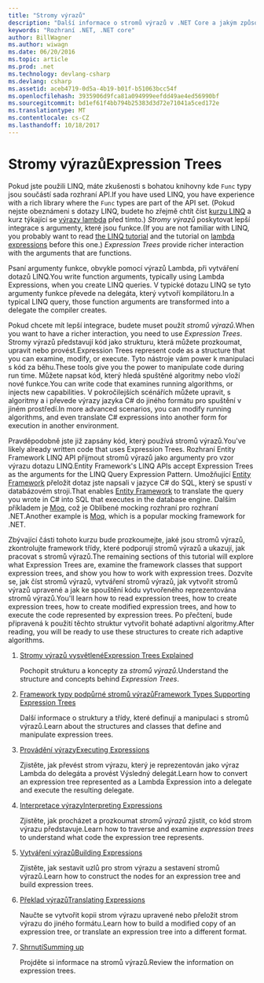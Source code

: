 ```yaml
---
title: "Stromy výrazů"
description: "Další informace o stromů výrazů v .NET Core a jakým způsobem je použít k reprezentování kód jako struktury, které můžete prozkoumat, upravit a spustit."
keywords: "Rozhraní .NET, .NET core"
author: BillWagner
ms.author: wiwagn
ms.date: 06/20/2016
ms.topic: article
ms.prod: .net
ms.technology: devlang-csharp
ms.devlang: csharp
ms.assetid: aceb4719-0d5a-4b19-b01f-b51063bcc54f
ms.openlocfilehash: 3935906d9fca81a094999eefdd49ae4ed56990bf
ms.sourcegitcommit: bd1ef61f4bb794b25383d3d72e71041a5ced172e
ms.translationtype: MT
ms.contentlocale: cs-CZ
ms.lasthandoff: 10/18/2017
---
```

# <a name="expression-trees"></a><span data-ttu-id="3e50c-104">Stromy výrazů</span><span class="sxs-lookup"><span data-stu-id="3e50c-104">Expression Trees</span></span>

<span data-ttu-id="3e50c-105">Pokud jste použili LINQ, máte zkušenosti s bohatou knihovny kde `Func` typy jsou součástí sada rozhraní API.</span><span class="sxs-lookup"><span data-stu-id="3e50c-105">If you have used LINQ, you have experience with a rich library where the `Func` types are part of the API set.</span></span> <span data-ttu-id="3e50c-106">(Pokud nejste obeznámeni s dotazy LINQ, budete ho zřejmě chtít číst [kurzu LINQ](linq/index.md) a kurz týkající se [výrazy lambda](lambda-expressions.md) před tímto.) *Stromy výrazů* poskytovat lepší integrace s argumenty, které jsou funkce.</span><span class="sxs-lookup"><span data-stu-id="3e50c-106">(If you are not familiar with LINQ, you probably want to read [the LINQ tutorial](linq/index.md) and the tutorial on [lambda expressions](lambda-expressions.md) before this one.) *Expression Trees* provide richer interaction with the arguments that are functions.</span></span>

<span data-ttu-id="3e50c-107">Psaní argumenty funkce, obvykle pomocí výrazů Lambda, při vytváření dotazů LINQ.</span><span class="sxs-lookup"><span data-stu-id="3e50c-107">You write function arguments, typically using Lambda Expressions, when you create LINQ queries.</span></span> <span data-ttu-id="3e50c-108">V typické dotazu LINQ se tyto argumenty funkce převede na delegáta, který vytvoří kompilátoru.</span><span class="sxs-lookup"><span data-stu-id="3e50c-108">In a typical LINQ query, those function arguments are transformed into a delegate the compiler creates.</span></span> 

<span data-ttu-id="3e50c-109">Pokud chcete mít lepší integrace, budete muset použít *stromů výrazů*.</span><span class="sxs-lookup"><span data-stu-id="3e50c-109">When you want to have a richer interaction, you need to use *Expression Trees*.</span></span>
<span data-ttu-id="3e50c-110">Stromy výrazů představují kód jako strukturu, která můžete prozkoumat, upravit nebo provést.</span><span class="sxs-lookup"><span data-stu-id="3e50c-110">Expression Trees represent code as a structure that you can examine, modify, or execute.</span></span> <span data-ttu-id="3e50c-111">Tyto nástroje vám power k manipulaci s kód za běhu.</span><span class="sxs-lookup"><span data-stu-id="3e50c-111">These tools give you the power to manipulate code during run time.</span></span> <span data-ttu-id="3e50c-112">Můžete napsat kód, který hledá spuštěné algoritmy nebo vloží nové funkce.</span><span class="sxs-lookup"><span data-stu-id="3e50c-112">You can write code that examines running algorithms, or injects new capabilities.</span></span> <span data-ttu-id="3e50c-113">V pokročilejších scénářích můžete upravit, s algoritmy a i převede výrazy jazyka C# do jiného formátu pro spuštění v jiném prostředí.</span><span class="sxs-lookup"><span data-stu-id="3e50c-113">In more advanced scenarios, you can modify running algorithms, and even translate C# expressions into another form for execution in another environment.</span></span>

<span data-ttu-id="3e50c-114">Pravděpodobně jste již zapsány kód, který používá stromů výrazů.</span><span class="sxs-lookup"><span data-stu-id="3e50c-114">You've likely already written code that uses Expression Trees.</span></span> <span data-ttu-id="3e50c-115">Rozhraní Entity Framework LINQ API přijmout stromů výrazů jako argumenty pro vzor výrazu dotazu LINQ.</span><span class="sxs-lookup"><span data-stu-id="3e50c-115">Entity Framework's LINQ APIs accept Expression Trees as the arguments for the LINQ Query Expression Pattern.</span></span>
<span data-ttu-id="3e50c-116">Umožňující [Entity Framework](http://docs.efproject.net/en/latest/) přeložit dotaz jste napsali v jazyce C# do SQL, který se spustí v databázovém stroji.</span><span class="sxs-lookup"><span data-stu-id="3e50c-116">That enables [Entity Framework](http://docs.efproject.net/en/latest/) to translate the query you wrote in C# into SQL that executes in the database engine.</span></span> <span data-ttu-id="3e50c-117">Dalším příkladem je [Moq](https://github.com/Moq/moq), což je Oblíbené mocking rozhraní pro rozhraní .NET.</span><span class="sxs-lookup"><span data-stu-id="3e50c-117">Another example is [Moq](https://github.com/Moq/moq), which is a popular mocking framework for .NET.</span></span>

<span data-ttu-id="3e50c-118">Zbývající části tohoto kurzu bude prozkoumejte, jaké jsou stromů výrazů, zkontrolujte framework třídy, které podporují stromů výrazů a ukazují, jak pracovat s stromů výrazů.</span><span class="sxs-lookup"><span data-stu-id="3e50c-118">The remaining sections of this tutorial will explore what Expression Trees are, examine the framework classes that support expression trees, and show you how to work with expression trees.</span></span> <span data-ttu-id="3e50c-119">Dozvíte se, jak číst stromů výrazů, vytváření stromů výrazů, jak vytvořit stromů výrazů upravené a jak ke spouštění kódu vytvořeného reprezentována stromů výrazů.</span><span class="sxs-lookup"><span data-stu-id="3e50c-119">You'll learn how to read expression trees, how to create expression trees, how to create modified expression trees, and how to execute the code represented by expression trees.</span></span> <span data-ttu-id="3e50c-120">Po přečtení, bude připravená k použití těchto struktur vytvořit bohaté adaptivní algoritmy.</span><span class="sxs-lookup"><span data-stu-id="3e50c-120">After reading, you will be ready to use these structures to create rich adaptive algorithms.</span></span>

1. [<span data-ttu-id="3e50c-121">Stromy výrazů vysvětlené</span><span class="sxs-lookup"><span data-stu-id="3e50c-121">Expression Trees Explained</span></span>](expression-trees-explained.md)

    <span data-ttu-id="3e50c-122">Pochopit strukturu a koncepty za *stromů výrazů*.</span><span class="sxs-lookup"><span data-stu-id="3e50c-122">Understand the structure and concepts behind *Expression Trees*.</span></span>
    
2. [<span data-ttu-id="3e50c-123">Framework typy podpůrné stromů výrazů</span><span class="sxs-lookup"><span data-stu-id="3e50c-123">Framework Types Supporting Expression Trees</span></span>](expression-classes.md)
    
    <span data-ttu-id="3e50c-124">Další informace o struktury a třídy, které definují a manipulaci s stromů výrazů.</span><span class="sxs-lookup"><span data-stu-id="3e50c-124">Learn about the structures and classes that define and manipulate expression trees.</span></span>
    
3. [<span data-ttu-id="3e50c-125">Provádění výrazy</span><span class="sxs-lookup"><span data-stu-id="3e50c-125">Executing Expressions</span></span>](expression-trees-execution.md)

    <span data-ttu-id="3e50c-126">Zjistěte, jak převést strom výrazu, který je reprezentován jako výraz Lambda do delegáta a provést Výsledný delegát.</span><span class="sxs-lookup"><span data-stu-id="3e50c-126">Learn how to convert an expression tree represented as a Lambda Expression into a delegate and execute the resulting delegate.</span></span>

4. [<span data-ttu-id="3e50c-127">Interpretace výrazy</span><span class="sxs-lookup"><span data-stu-id="3e50c-127">Interpreting Expressions</span></span>](expression-trees-interpreting.md)

    <span data-ttu-id="3e50c-128">Zjistěte, jak procházet a prozkoumat *stromů výrazů* zjistit, co kód strom výrazu představuje.</span><span class="sxs-lookup"><span data-stu-id="3e50c-128">Learn how to traverse and examine *expression trees* to understand what code the expression tree represents.</span></span>

5. [<span data-ttu-id="3e50c-129">Vytváření výrazů</span><span class="sxs-lookup"><span data-stu-id="3e50c-129">Building Expressions</span></span>](expression-trees-building.md)

    <span data-ttu-id="3e50c-130">Zjistěte, jak sestavit uzlů pro strom výrazu a sestavení stromů výrazů.</span><span class="sxs-lookup"><span data-stu-id="3e50c-130">Learn how to construct the nodes for an expression tree and build expression trees.</span></span>

6. [<span data-ttu-id="3e50c-131">Překlad výrazů</span><span class="sxs-lookup"><span data-stu-id="3e50c-131">Translating Expressions</span></span>](expression-trees-translating.md)

    <span data-ttu-id="3e50c-132">Naučte se vytvořit kopii strom výrazu upravené nebo přeložit strom výrazu do jiného formátu.</span><span class="sxs-lookup"><span data-stu-id="3e50c-132">Learn how to build a modified copy of an expression tree, or translate an expression tree into a different format.</span></span>

7. [<span data-ttu-id="3e50c-133">Shrnutí</span><span class="sxs-lookup"><span data-stu-id="3e50c-133">Summing up</span></span>](expression-trees-summary.md)

    <span data-ttu-id="3e50c-134">Projděte si informace na stromů výrazů.</span><span class="sxs-lookup"><span data-stu-id="3e50c-134">Review the information on expression trees.</span></span>
    

